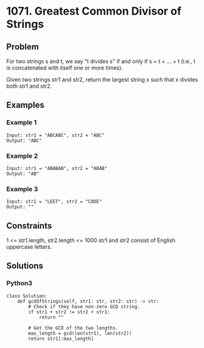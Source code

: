 # 1071. Greatest Common Divisor of Strings

## Problem

For two strings s and t, we say "t divides s" if and only if s = t + ... + t (i.e., t is concatenated with itself one or more times).

Given two strings str1 and str2, return the largest string x such that x divides both str1 and str2.

## Examples

### Example 1

```
Input: str1 = "ABCABC", str2 = "ABC"
Output: "ABC"
```

### Example 2

```
Input: str1 = "ABABAB", str2 = "ABAB"
Output: "AB"
```

### Example 3

```
Input: str1 = "LEET", str2 = "CODE"
Output: ""
```

## Constraints

1 <= str1.length, str2.length <= 1000
str1 and str2 consist of English uppercase letters.

## Solutions

### Python3

```
class Solution:
    def gcdOfStrings(self, str1: str, str2: str) -> str:
        # Check if they have non-zero GCD string.
        if str1 + str2 != str2 + str1:
            return ""

        # Get the GCD of the two lengths.
        max_length = gcd(len(str1), len(str2))
        return str1[:max_length]
```
